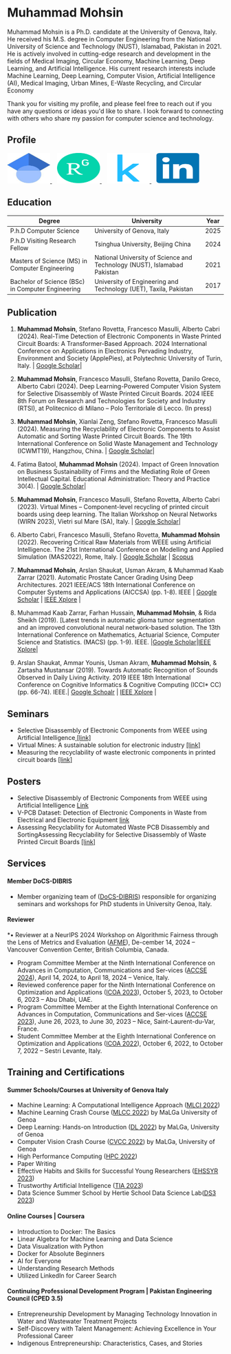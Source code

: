 # Muhammad Mohsin 

Muhammad Mohsin is a Ph.D. candidate at the University of Genova, Italy. He received his M.S. degree in Computer Engineering from the National University of Science and Technology (NUST), Islamabad, Pakistan in 2021. He is actively involved in cutting-edge research and development in the fields of Medical Imaging, Circular Economy, Machine Learning, Deep Learning, and Artificial Intelligence. His current research interests include Machine Learning, Deep Learning, Computer Vision, Artificial Intelligence (AI), Medical Imaging, Urban Mines, E-Waste Recycling, and Circular Economy

Thank you for visiting my profile, and please feel free to reach out if you have any questions or ideas you'd like to share. I look forward to connecting with others who share my passion for computer science and technology. 

## Profile
<p align="left">
  <a href="https://scholar.google.com/citations?hl=en&user=Ht3LV2kAAAAJ">
    <img src="assets/googlescholar1.jpg" width="100" height="70" alt="Google Scholar">
  </a> 
  &nbsp;&nbsp;
  <a href="https://www.researchgate.net/profile/Muhammad-Mohsin-51">
    <img src="assets/ResearchGate.png" width="100" height="70" alt="ResearchGate">
  </a>
  &nbsp;&nbsp;
  <a href="https://www.kaggle.com/mmohsin123">
    <img src="assets/kaggalp.png" width="100" height="70" alt="Kaggle">
  </a>
  &nbsp;&nbsp;
  <a href="https://www.linkedin.com/in/engineermohsiin/">
    <img src="assets/LinkedIn_logo.png" width="100" height="70" alt="LinkedIn">
  </a>
</p>



## Education

Degree | University | Year
---------|----------|---------
 P.h.D Computer Science | University of Genova, Italy | 2025
 P.h.D Visiting Research Fellow | Tsinghua University, Beijing China | 2024
 Masters of Science (MS) in Computer Engineering  | National University of Science and Technology (NUST), Islamabad Pakistan | 2021
 Bachelor of Science (BSc) in Computer Engineering | University of Engineering and Technology (UET), Taxila, Pakistan  | 2017

## Publication
1.	**Muhammad Mohsin**, Stefano Rovetta, Francesco Masulli, Alberto Cabri (2024). Real-Time Detection of Electronic Components in Waste Printed Circuit Boards: A Transformer-Based Approach. 2024 International Conference on Applications in Electronics Pervading Industry, Environment and Society (ApplePies), at Polytechnic University of Turin, Italy. | [Google Scholar](https://doi.org/10.48550/arXiv.2409.16496)|

2.	**Muhammad Mohsin**, Francesco Masulli, Stefano Rovetta, Danilo Greco, Alberto Cabri (2024). Deep Learning-Powered Computer Vision System for Selective Disassembly of Waste Printed Circuit Boards. 2024 IEEE 8th Forum on Research and Technologies for Society and Industry (RTSI), at Politecnico di Milano – Polo Territoriale di Lecco. (In press)
   
3.	**Muhammad Mohsin**, Xianlai Zeng, Stefano Rovetta, Francesco Masulli (2024). Measuring the Recyclability of Electronic Components to Assist Automatic and Sorting Waste Printed Circuit Boards. The 19th International Conference on Solid Waste Management and Technology (ICWMT19), Hangzhou, China. | [Google Scholar](https://doi.org/10.48550/arXiv.2406.16593)|

4.	Fatima Batool, **Muhammad Mohsin** (2024). Impact of Green Innovation on Business Sustainability of Firms and the Mediating Role of Green Intellectual Capital. Educational Administration: Theory and Practice 30(4). | [Google Scholar](https://kuey.net/index.php/kuey/article/view/1528)|  

5.	**Muhammad Mohsin**, Francesco Masulli, Stefano Rovetta, Alberto Cabri (2023). Virtual Mines – Component-level recycling of printed circuit boards using deep learning.  The Italian Workshop on Neural Networks (WIRN 2023), Vietri sul Mare (SA), Italy. | [Google Scholar](https://doi.org/10.48550/arXiv.2406.17162)|

6.	Alberto Cabri, Francesco Masulli, Stefano Rovetta, **Muhammad Mohsin** (2022). Recovering Critical Raw Materials from WEEE using Artificial Intelligence. The 21st International Conference on Modelling and Applied Simulation (MAS2022), Rome, Italy. | [Google Scholar](https://www.cal-tek.eu/proceedings/i3m/2022/mas/023/) | [Scopus](https://www.scopus.com/record/display.uri?eid=2-s2.0-85143196267&origin=resultslist&sort=plf-f&src=s&sid=fca38f588a9cddf552dc92d125d14ca0&sot=b&sdt=b&s=TITLE-ABS-KEY%28Recovering+Critical+Raw+Materials+from+WEEE+using+Artificial+Intelligence%29&sl=88&sessionSearchId=fca38f588a9cddf552dc92d125d14ca0)

7. **Muhammad Mohsin**, Arslan Shaukat, Usman Akram, & Muhammad Kaab Zarrar (2021). Automatic Prostate Cancer Grading Using Deep Architectures. 2021 IEEE/ACS 18th International Conference on Computer Systems and Applications (AICCSA) (pp. 1-8). IEEE | [Google Scholar](https://scholar.google.com/citations?view_op=view_citation&hl=en&user=Ht3LV2kAAAAJ&citation_for_view=Ht3LV2kAAAAJ:d1gkVwhDpl0C) | [IEEE Xplore](https://doi.org/10.1109/AICCSA53542.2021.9686869) |

8. Muhammad Kaab Zarrar, Farhan Hussain, **Muhammad Mohsin**, & Rida Sheikh (2019). [Latest trends in automatic glioma tumor segmentation and an improved convolutional neural network-based solution. The 13th International Conference on Mathematics, Actuarial Science, Computer Science and Statistics. (MACS) (pp. 1-9). IEEE. |[Google Scholar](https://scholar.google.com/citations?view_op=view_citation&hl=en&user=Ht3LV2kAAAAJ&citation_for_view=Ht3LV2kAAAAJ:u5HHmVD_uO8C)|[IEEE Xplore](https://doi.org/10.1109/MACS48846.2019.9024815)|

9. Arslan Shaukat, Ammar Younis, Usman Akram, **Muhammad Mohsin**, & Zartasha Mustansar (2019). Towards Automatic Recognition of Sounds Observed in Daily Living Activity. 2019 IEEE 18th International Conference on Cognitive Informatics & Cognitive Computing (ICCI* CC) (pp. 66-74). IEEE.| [Google Schoalr](https://scholar.google.com/citations?view_op=view_citation&hl=en&user=Ht3LV2kAAAAJ&citation_for_view=Ht3LV2kAAAAJ:u-x6o8ySG0sC) | [IEEE Xplore](https://doi.org/10.1109/MACS48846.2019.9024815) |

## Seminars

* Selective Disassembly of Electronic Components from WEEE using Artificial Intelligence<a href= "assets/Seminar-2022.pdf"> [link] </a>
* Virtual Mines: A sustainable solution for electronic industry <a href= "assets/Seminar-2023.pdf"> [link] </a>
* Measuring the recyclability of waste electronic components in printed circuit boards <a href= "assets/Seminar-2024.pdf"> [link] </a>


## Posters

* Selective Disassembly of Electronic Components from WEEE using Artificial Intelligence [Link](http://dx.doi.org/10.13140/RG.2.2.27349.19687)  
* V-PCB Dataset: Detection of Electronic Components in Waste from Electrical and Electronic Equipment [link](http://dx.doi.org/10.13140/RG.2.2.20216.01284)
* Assessing Recyclability for Automated Waste PCB Disassembly and SortingAssessing Recyclability for Selective Disassembly of Waste Printed Circuit Boards <a href= "assets/CSW2024.pdf"> [link] </a>
## Services 

#### Member DoCS-DIBRIS 		

*	Member organizing team of ([DoCS-DIBRIS](https://docs-dibris.github.io/docs/people.html)) responsible for organizing seminars and workshops for PhD students in University Genoa, Italy.
#### Reviewer
*•	Reviewer at a NeurIPS 2024 Workshop on Algorithmic Fairness through the Lens of Metrics and Evaluation ([AFME](https://www.afciworkshop.org/afme2024)), De-cember 14, 2024 – Vancouver Convention Center, British Columbia, Canada.
* Program Committee Member at the Ninth International Conference on Advances in Computation, Communications and Ser-vices ([ACCSE 2024](https://www.iaria.org/conferences2024/ACCSE24.html)), April 14, 2024, to April 18, 2024 – Venice, Italy.
* Reviewed conference paper for the Ninth International Conference on Optimization and Applications ([ICOA 2023](https://ieeexplore.ieee.org/xpl/conhome/10308776/proceeding)), October 5, 2023, to October 6, 2023 – Abu Dhabi, UAE.  
*	Program Committee Member at the Eighth International Conference on Advances in Computation, Communications and Ser-vices ([ACCSE 2023](https://www.iaria.org/conferences2023/ACCSE23.html)), June 26, 2023, to June 30, 2023 – Nice, Saint-Laurent-du-Var, France.
*	Student Committee Member at the Eighth International Conference on Optimization and Applications ([ICOA 2022](https://icoa2022.dibris.unige.it/)), October 6, 2022, to October 7, 2022 – Sestri Levante, Italy.

## Training and Certifications

#### Summer Schools/Courses at University of Genova Italy 
- Machine Learning: A Computational Intelligence Approach ([MLCI 2022](https://person.dibris.unige.it/masulli-francesco/didattica/ML-CI-PhD/MLCI-2022.html)) 
- Machine Learning Crash Course ([MLCC 2022](https://malga.unige.it/education/schools/mlcc2022/)) by MaLGa University of Genoa
- Deep Learning: Hands-on Introduction ([DL 2022](https://malga.unige.it/education/schools/dl2022/)) by MaLGa, University of Genoa
- Computer Vision Crash Course ([CVCC 2022](https://malga.unige.it/education/schools/cvcc2022/)) by MaLGa, University of Genoa
- High Performance Computing ([HPC 2022](https://corsi.unige.it/off.f/2022/ins/53405))
- Paper Writing 
- Effective Habits and Skills for Successful Young Researchers ([EHSSYR 2023](https://csse.phd.unige.it/courses))
- Trustworthy Artificial Intelligence ([TIA 2023](https://corsi.unige.it/en/off.f/2023/ins/66571))
- Data Science Summer School by Hertie School Data Science Lab([DS3 2023](https://ds3.ai/))

#### Online Courses | Coursera
- Introduction to Docker: The Basics 
- Linear Algebra for Machine Learning and Data Science
- Data Visualization with Python
- Docker for Absolute Beginners
- AI for Everyone
- Understanding Research Methods
- Utilized LinkedIn for Career Search

#### Continuing Professional Development Program | Pakistan Engineering Council (CPED 3.5)
- Entrepreneurship Development by Managing Technology Innovation in Water and Wastewater Treatment Projects
- Self-Discovery with Talent Management: Achieving Excellence in Your Professional Career
- Indigenous Entrepreneurship: Characteristics, Cases, and Stories






   
